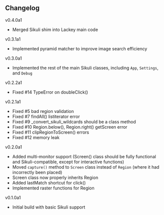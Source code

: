 ## Changelog ##

v0.4.0a1
* Merged Sikuli shim into Lackey main code

v0.3.1a1
* Implemented pyramid matcher to improve image search efficiency

v0.3.0a1
* Implemented the rest of the main Sikuli classes, including `App`, `Settings`, and `Debug`

v0.2.2a1
* Fixed #14 TypeError on doubleClick()

v0.2.1a1
* Fixed #5 bad region validation
* Fixed #7 findAll() listiterator error
* Fixed #9 _convert_sikuli_wildcards should be a class method
* Fixed #10 Region.below(), Region.right() getScreen error
* Fixed #11 clipRegionToScreen() errors
* Fixed #12 memory leak

v0.2.0a1
* Added multi-monitor support (Screen() class should be fully functional and Sikuli-compatible, except for interactive functions)
* Moved `capture()` method to `Screen` class instead of `Region` (where it had incorrectly been placed)
* Screen class now properly inherits Region
* Added lastMatch shortcut for click()
* Implemented raster functions for Region

v0.1.0a1
* Initial build with basic Sikuli support